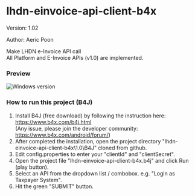 # lhdn-einvoice-api-client-b4x
 
Version: 1.02

Author: Aeric Poon

Make LHDN e-Invoice API call\
All Platform and E-Invoice APIs (v1.0) are implemented.

### Preview
![Windows version](https://raw.githubusercontent.com/pyhoon/lhdn-einvoice-api-client-b4x/main/lhdn-einvoice-api-client-1.png)


### How to run this project (B4J)

1. Install B4J (free download) by following the instruction here:
https://www.b4x.com/b4j.html \
(Any issue, please join the developer community: https://www.b4x.com/android/forum/)
2. After completed the installation, open the project directory "lhdn-einvoice-api-client-b4x\1.0\B4J" cloned from github.
3. Edit config.properties to enter your "clientId" and "clientSecret".
4. Open the project file "lhdn-einvoice-api-client-b4x.b4j" and click Run (play button).
5. Select an API from the dropdown list / combobox. e.g. "Login as Taxpayer System".
6. Hit the green "SUBMIT" button.
